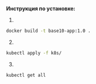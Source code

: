 **Инструкция по установке:**

1. 
```bash
docker build -t base10-app:1.0 .
```
2. 
```bash
kubectl apply -f k8s/
```
3. 
```bash
kubectl get all
```
